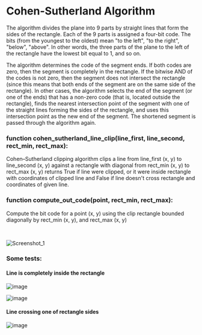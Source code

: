 <h1>Cohen-Sutherland Algorithm</h1>

The algorithm divides the plane into 9 parts by straight lines that form the sides of the rectangle. Each of the 9 parts is assigned a four-bit code. The bits (from the youngest to the oldest) mean "to the left", "to the right", "below", "above". In other words, the three parts of the plane to the left of the rectangle have the lowest bit equal to 1, and so on.

The algorithm determines the code of the segment ends. If both codes are zero, then the segment is completely in the rectangle. If the bitwise AND of the codes is not zero, then the segment does not intersect the rectangle (since this means that both ends of the segment are on the same side of the rectangle). In other cases, the algorithm selects the end of the segment (or one of the ends) that has a non-zero code (that is, located outside the rectangle), finds the nearest intersection point of the segment with one of the straight lines forming the sides of the rectangle, and uses this intersection point as the new end of the segment. The shortened segment is passed through the algorithm again.

<h3>function cohen_sutherland_line_clip(line_first, line_second, rect_min, rect_max):</h3>
Cohen–Sutherland clipping algorithm clips a line from line_first (x, y) to line_second (x, y) against a rectangle with diagonal from rect_min (x, y) to rect_max (x, y) returns True if line were clipped, or it were inside rectangle with coordinates of clipped line and False if line doesn't cross rectangle and coordinates of given line.

<h3>function compute_out_code(point, rect_min, rect_max):</h3>
Compute the bit code for a point (x, y) using the clip rectangle bounded diagonally by rect_min (x, y), and rect_max (x, y)

 

![Screenshot_1](https://user-images.githubusercontent.com/98911288/204525729-5ef441fc-6ad6-484e-8b0e-407e48895124.png)


<h3>Some tests: </h3>

<h4>Line is completely inside the rectangle</h4>


![image](https://user-images.githubusercontent.com/98911288/204526227-4b29c2d4-a3ab-4232-9d89-ffa2936717c1.png)


![image](https://user-images.githubusercontent.com/98911288/204526168-1a87b54b-74b7-41ed-9b92-397288aa036e.png)


<h4>Line crossing one of rectangle sides</h4>

![image](https://user-images.githubusercontent.com/98911288/204527909-4dca8515-4b78-415b-96dd-a42b7482fa22.png)
